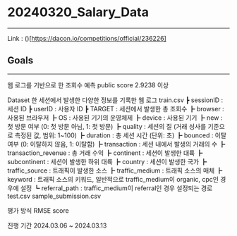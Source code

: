 # 20240320_Salary_Data
---
Link : ()[https://dacon.io/competitions/official/236226]

## Goals
---
웹 로그를 기반으로 한 조회수 예측
public score 2.9238 이상

Dataset
한 세션에서 발생한 다양한 정보를 기록한 웹 로그
train.csv
┣ sessionID : 세션 ID
┣ userID : 사용자 ID
┣ TARGET : 세션에서 발생한 총 조회수
┣ browser : 사용된 브라우저
┣ OS : 사용된 기기의 운영체제
┣ device : 사용된 기기
┣ new : 첫 방문 여부 (0: 첫 방문 아님, 1: 첫 방문)
┣ quality : 세션의 질 (거래 성사를 기준으로 측정된 값, 범위: 1~100)
┣ duration : 총 세션 시간 (단위: 초)
┣ bounced : 이탈 여부 (0: 이탈하지 않음, 1: 이탈함)
┣ transaction : 세션 내에서 발생의 거래의 수
┣ transaction_revenue : 총 거래 수익
┣ continent : 세션이 발생한 대륙
┣ subcontinent : 세션이 발생한 하위 대륙
┣ country : 세션이 발생한 국가
┣ traffic_source : 트래픽이 발생한 소스
┣ traffic_medium : 트래픽 소스의 매체
┣ keyword : 트래픽 소스의 키워드, 일반적으로 traffic_medium이 organic, cpc인 경우에 설정
┗ referral_path : traffic_medium이 referral인 경우 설정되는 경로 test.csv sample_submission.csv

평가 방식
RMSE score

진행 기간
2024.03.06 ~ 2024.03.13
